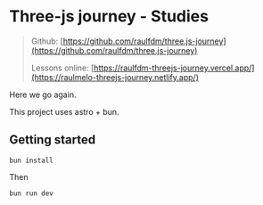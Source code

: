 # Three-js journey - Studies

> Github: [https://github.com/raulfdm/three.js-journey](https://github.com/raulfdm/three.js-journey)
>
> Lessons online: [https://raulfdm-threejs-journey.vercel.app/](https://raulmelo-threejs-journey.netlify.app/)

Here we go again.

This project uses astro + bun.

## Getting started

```
bun install
```

Then

```
bun run dev
```
